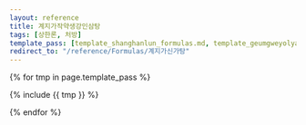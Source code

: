 ```yaml
---
layout: reference
title: 계지가작약생강인삼탕
tags: [상한론, 처방]
template_pass: [template_shanghanlun_formulas.md, template_geumgweyolyag_formulas.md, template_etc_formulas.md]
redirect_to: "/reference/Formulas/계지가신가탕"
---
```



{% for tmp in page.template_pass %}

{% include {{ tmp }} %}

{% endfor %}
